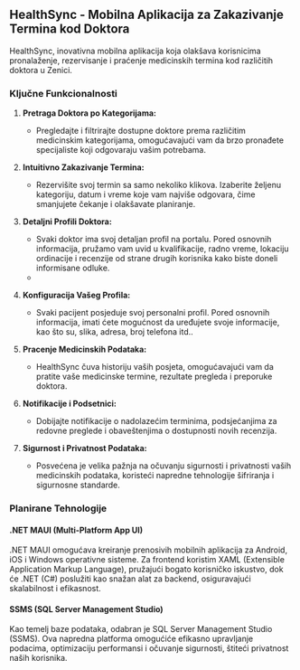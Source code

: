 ## HealthSync - Mobilna Aplikacija za Zakazivanje Termina kod Doktora

HealthSync, inovativna mobilna aplikacija koja olakšava korisnicima pronalaženje, rezervisanje i praćenje medicinskih termina kod različitih doktora u Zenici.

### Ključne Funkcionalnosti

1. **Pretraga Doktora po Kategorijama:**
   - Pregledajte i filtrirajte dostupne doktore prema različitim medicinskim kategorijama, omogućavajući vam da brzo pronađete specijaliste koji odgovaraju vašim potrebama.

2. **Intuitivno Zakazivanje Termina:**
   - Rezervišite svoj termin sa samo nekoliko klikova. Izaberite željenu kategoriju, datum i vreme koje vam najviše odgovara, čime smanjujete čekanje i olakšavate planiranje.

3. **Detaljni Profili Doktora:**
   - Svaki doktor ima svoj detaljan profil na portalu. Pored osnovnih informacija, pružamo vam uvid u kvalifikacije, radno vreme, lokaciju ordinacije i recenzije od strane drugih korisnika kako biste doneli informisane odluke.
   - 
4. **Konfiguracija Vašeg Profila:**
   - Svaki pacijent posjeduje svoj personalni profil. Pored osnovnih informacija, imati ćete mogućnost da uređujete svoje informacije, kao što su, slika, adresa, broj telefona itd..

5. **Pracenje Medicinskih Podataka:**
   - HealthSync čuva historiju vaših posjeta, omogućavajući vam da pratite vaše medicinske termine, rezultate pregleda i preporuke doktora.

6. **Notifikacije i Podsetnici:**
   - Dobijajte notifikacije o nadolazećim terminima, podsjećanjima za redovne preglede i obaveštenjima o dostupnosti novih recenzija.

7. **Sigurnost i Privatnost Podataka:**
   - Posvećena je velika pažnja na očuvanju sigurnosti i privatnosti vaših medicinskih podataka, koristeći napredne tehnologije šifriranja i sigurnosne standarde.

### Planirane Tehnologije

#### .NET MAUI (Multi-Platform App UI)

.NET MAUI omogućava kreiranje prenosivih mobilnih aplikacija za Android, iOS i Windows operativne sisteme. Za frontend koristim XAML (Extensible Application Markup Language), pružajući bogato korisničko iskustvo, dok će .NET (C#) poslužiti kao snažan alat za backend, osiguravajući skalabilnost i efikasnost.

#### SSMS (SQL Server Management Studio)

Kao temelj baze podataka, odabran je SQL Server Management Studio (SSMS). Ova napredna platforma omogućiće efikasno upravljanje podacima, optimizaciju performansi i očuvanje sigurnosti, štiteći privatnost naših korisnika.
